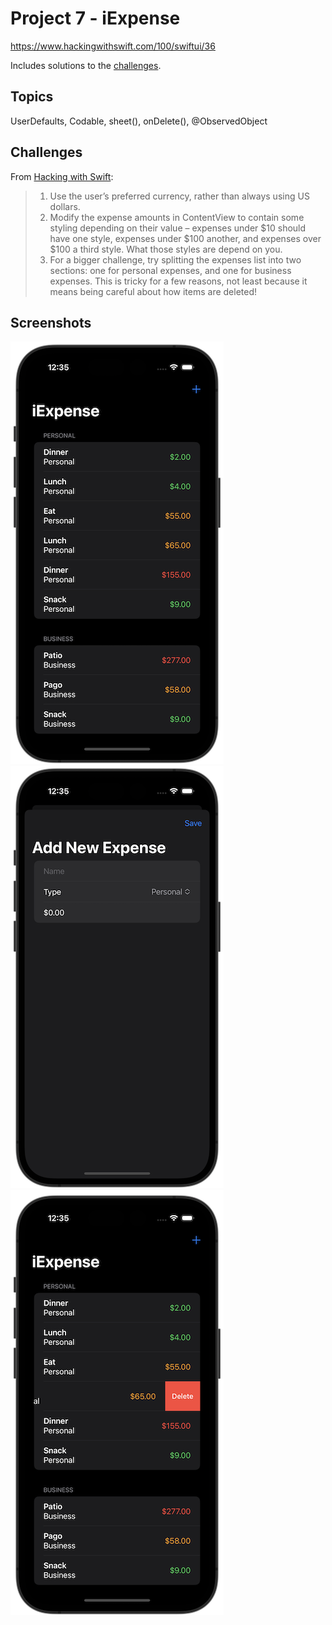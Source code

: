 # Project 7 - iExpense

https://www.hackingwithswift.com/100/swiftui/36

Includes solutions to the [challenges](https://www.hackingwithswift.com/books/ios-swiftui/iexpense-wrap-up).

## Topics

UserDefaults, Codable, sheet(), onDelete(), @ObservedObject

## Challenges

From [Hacking with Swift](https://www.hackingwithswift.com/books/ios-swiftui/iexpense-wrap-up):

> 1.  Use the user’s preferred currency, rather than always using US dollars.
> 2.  Modify the expense amounts in ContentView to contain some styling depending on their value – expenses under $10 should have one style, expenses under $100 another, and expenses over $100 a third style. What those styles are depend on you.
> 3.  For a bigger challenge, try splitting the expenses list into two sections: one for personal expenses, and one for business expenses. This is tricky for a few reasons, not least because it means being careful about how items are deleted!

## Screenshots

![screenshot1](screenshots/screen01.png)
![screenshot2](screenshots/screen02.png)
![screenshot3](screenshots/screen03.png)
